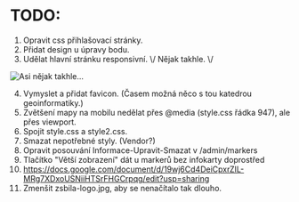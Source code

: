 # TODO:

1. Opravit css přihlašovací stránky.
2. Přidat design u úpravy bodu.
3. Udělat hlavní stránku responsivní. \\/ Nějak takhle. \\/

![Asi nějak takhle...](https://i.imgur.com/MZHFXku.png)

4. Vymyslet a přidat favicon. (Časem možná něco s tou katedrou geoinformatiky.)
5. Zvětšení mapy na mobilu nedělat přes @media (style.css řádka 947), ale přes viewport.
6. Spojit style.css a style2.css.
7. Smazat nepotřebné styly. (Vendor?)
8. Opravit posouvání Informace-Upravit-Smazat v /admin/markers
9. Tlačítko "Větší zobrazení" dát u markerů bez infokarty doprostřed
10. https://docs.google.com/document/d/19wj6Cd4DeiCpxrZIL-MRg7XDxoUSNiiHTSrFHGCrpqg/edit?usp=sharing
11. Zmenšit zsbila-logo.jpg, aby se nenačítalo tak dlouho.
